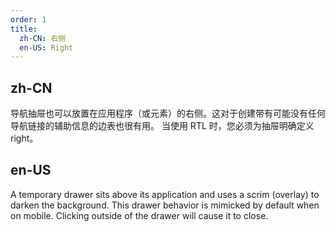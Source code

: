 ```yaml
---
order: 1
title:
  zh-CN: 右侧
  en-US: Right
---
```


## zh-CN

导航抽屉也可以放置在应用程序（或元素）的右侧。这对于创建带有可能没有任何导航链接的辅助信息的边表也很有用。 当使用 RTL 时，您必须为抽屉明确定义 right。

## en-US

A temporary drawer sits above its application and uses a scrim (overlay) to darken the background. This drawer behavior is mimicked by default when on mobile. Clicking outside of the drawer will cause it to close.
